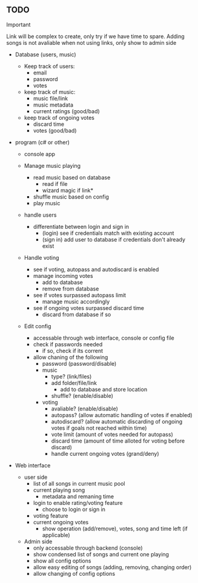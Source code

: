 ## TODO
> [!IMPORTANT]
> Link will be complex to create, only try if we have time to spare.
> Adding songs is not avaliable when not using links, only show to admin side

- Database (users, music)
  - Keep track of users:
    - email
    - password
    - votes
  - keep track of music:
    - music file/link
    - music metadata
    - current ratings (good/bad)
  - keep track of ongoing votes
    - discard time
    - votes (good/bad)

- program (c# or other)
  - console app
  - Manage music playing
    - read music based on database
      - read if file
      - wizard magic if link*
    - shuffle music based on config
    - play music

  - handle users
    - differentiate between login and sign in
      - (login) see if credentials match with existing account
      - (sign in) add user to database if credentials don't already exist

  - Handle voting
    - see if voting, autopass and autodiscard is enabled
    - manage incoming votes
      - add to database
      - remove from database
    - see if votes surpassed autopass limit
      - manage music accordingly
    - see if ongoing votes surpassed discard time
      - discard from database if so
     
  - Edit config
    - accessable through web interface, console or config file
    - check if passwords needed
      - if so, check if its corrent
    - allow chaning of the following
      - password (password/disable)
      - music
        - type? (link/files)
        - add folder/file/link
          - add to database and store location
        - shuffle? (enable/disable)
      - voting
        - avaliable? (enable/disable)
        - autopass? (allow automatic handling of votes if enabled)
        - autodiscard? (allow automatic discarding of ongoing votes if goals not reached within time)
        - vote limit (amount of votes needed for autopass)
        - discard time (amount of time alloted for voting before discard)
        - handle current ongoing votes (grand/deny)

- Web interface
  - user side
    - list of all songs in current music pool
    - current playing song
      - metadata and remaning time
    - login to enable rating/voting feature
      - choose to login or sign in
    - voting feature
    - current ongoing votes
      - show operation (add/remove), votes, song and time left (if applicable)
  - Admin side
    - only accessable through backend (console)
    - show condensed list of songs and current one playing
    - show all config options
    - allow easy editing of songs (adding, removing, changing order)
    - allow changing of config options
